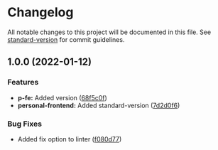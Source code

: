 # Changelog

All notable changes to this project will be documented in this file. See [standard-version](https://github.com/conventional-changelog/standard-version) for commit guidelines.

## 1.0.0 (2022-01-12)


### Features

* **p-fe:** Added version ([68f5c0f](https://github.com/nikcio/Personal-site/commit/68f5c0f9d1bd67cb0798b1a30734a588c0018348))
* **personal-frontend:** Added standard-version ([7d2d0f6](https://github.com/nikcio/Personal-site/commit/7d2d0f666cd2f86ae1bf9588b7963472c77dee6c))


### Bug Fixes

* Added fix option to linter ([f080d77](https://github.com/nikcio/Personal-site/commit/f080d778c7cbc5a154a0255bf4c60ede3304aa60))
